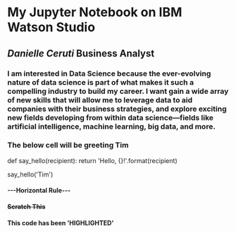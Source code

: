 # My Jupyter Notebook on IBM Watson Studio
## _Danielle Ceruti_ Business Analyst
### I am interested in Data Science because the ever-evolving nature of data science is part of what makes it such a compelling industry to build my career. I want gain a wide array of new skills that will allow me to leverage data to aid companies with their business strategies, and explore exciting new fields developing from within data science—fields like artificial intelligence, machine learning, big data, and more.
### The below cell will be greeting Tim
def say_hello(recipient):
    return 'Hello, {}!'.format(recipient)

say_hello('Tim')
#### ---Horizontal Rule---
#### ~~Scratch This~~
#### This code has been 'HIGHLIGHTED'

